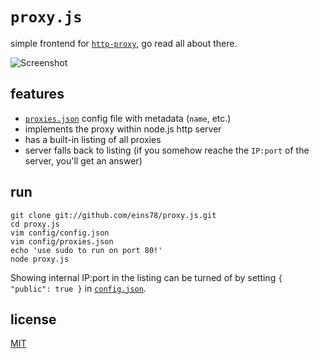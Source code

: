 # `proxy.js`

simple frontend for [`http-proxy`](https://github.com/nodejitsu/node-http-proxy), go read all about there.

![Screenshot](https://github.com/eins78/proxy.js/raw/gh-pages/images/Screen_Shot_2013-02-26_at_00.39.04.png)

## features

- [`proxies.json`](https://github.com/eins78/proxy.js/blob/master/config/proxies.json) config file with metadata (`name`, etc.)
- implements the proxy within node.js http server
- has a built-in listing of all proxies
- server falls back to listing (if you somehow reache the `IP:port` of the server, you'll get an answer)

## run

    git clone git://github.com/eins78/proxy.js.git
    cd proxy.js
    vim config/config.json
    vim config/proxies.json
    echo 'use sudo to run on port 80!'
    node proxy.js

Showing internal IP:port in the listing can be turned of by setting `{ "public": true }` in [`config.json`](https://github.com/eins78/proxy.js/blob/master/config/config.json).

## license

[MIT](http://www.opensource.org/licenses/MIT)
